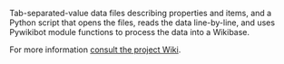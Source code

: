 Tab-separated-value data files describing properties and items, and a Python script that opens the files, reads the data line-by-line, and uses Pywikibot module functions to process the data into a Wikibase.

For more information [consult the project Wiki](https://github.com/OCLC-Developer-Network/devconnect_2018_wikibase/wiki).
